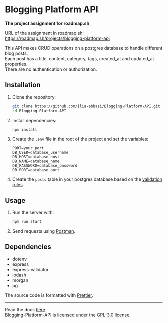 # Blogging Platform API

**The project assignment for roadmap.sh**

URL of the assignment in roadmap.sh:  
https://roadmap.sh/projects/blogging-platform-api

This API makes CRUD operations on a postgres database to handle different blog posts.  
Each post has a title, content, category, tags, created_at and updated_at properties.  
There are no authentication or authorization.

## Installation

1. Clone the repository:

   ```sh
   git clone https://github.com/ilia-abbasi/Blogging-Platform-API.git
   cd Blogging-Platform-API
   ```

2. Install dependencies:

   ```sh
   npm install
   ```

3. Create the `.env` file in the root of the project and set the variables:

   ```env
   PORT=your_port
   DB_USER=database_username
   DB_HOST=database_host
   DB_NAME=database_name
   DB_PASSWORD=database_password
   DB_PORT=database_port
   ```

4. Create the `posts` table in your postgres database based on the [validation rules](https://github.com/ilia-abbasi/Blogging-Platform-API/blob/main/Documentation.md#validation-rules).

## Usage

1. Run the server with:

   ```sh
   npm run start
   ```

2. Send requests using [Postman](https://www.postman.com/).

## Dependencies

- dotenv
- express
- express-validator
- lodash
- morgan
- pg

The source code is formatted with [Prettier](https://prettier.io/).

---

Read the docs [here](https://github.com/ilia-abbasi/Blogging-Platform-API/blob/main/Documentation.md).  
Blogging-Platform-API is licensed under the [GPL-3.0 license](https://github.com/ilia-abbasi/Blogging-Platform-API/blob/main/LICENSE).
